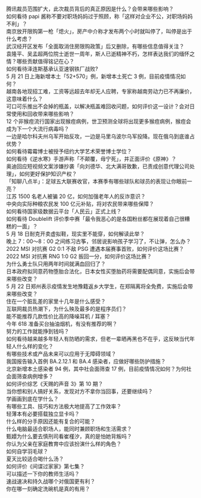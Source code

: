 腾讯裁员范围扩大，此次裁员背后的真正原因是什么？会带来哪些影响？  
如何看待 papi 酱称不要对职场妈妈过于照顾，称「这样对企业不公，对职场妈妈不利」？  
南京放开限购第一枪「熄火」，房产中介称才发布两个小时就叫停了，叫停是出于什么考虑？  
武汉经开区发布「全面取消住房限购政策」后又删除，有哪些信息值得关注？  
袁隆平、吴孟超两位院士逝世一周年，斯人已逝精神不朽，怎样表达我们的缅怀之情？哪些贡献值得铭记在心？  
如何看待泽连斯基承认亚速钢铁厂战败?  
5 月 21 日上海新增本土「52+570」例，新增本土死亡 3 例，目前疫情情况如何？  
越南各地现招工难，工资等远超去年却无人应聘，专家称越南劳动力已不再廉价，这意味着什么？  
可口可乐推出不会掉的瓶盖，以解决瓶盖难回收问题，如何评价这一设计？会对日常使用和回收带来哪些影响？  
12 个非猴痘流行国家出现猴痘病例，世卫预测全球将出现更多猴痘病例，猴痘会成为下一个大流行病毒吗？  
一边是哈尔科夫州乌军开始反攻，一边是马里乌波尔乌军投降。现在俄乌到底谁占优势？  
如何看待霉霉博士被授予纽约大学艺术荣誉博士学位？  
如何看待《逆水寒》手游声称「不颠覆，毋宁死」，并正面评价《原神》？  
奥迪回应短视频文案涉嫌抄袭「向刘德华、北大满哥致歉，已责成创意代理公司处理」，如何更好保护知识产权？  
「知聊八点半」：足球五大联赛收官，本赛季有哪些球队和球员的表现让你眼前一亮？  
江苏 1500 名老人被骗 20 亿，如何加强老年人的反诈意识？  
中央向实际种粮农民发 100 亿元补贴，将对农民带来哪些保障？  
如何看待国家级数据云平台「人民云」正式上线？  
如何看待 Doublelift 评价季中赛「最令我恶心的是各国粉丝都在展现着自己很糟糕的一面」？  
5 月 18 日耐克开卖虚拟鞋，现实里不能穿，如何解读此举？  
晚上 7：00～8：00 之间练习古筝，邻居说影响孩子学习了，不让弹，怎么办？  
2022 MSI 对抗赛 G2 0:1 不敌 PSG 遭遇本届赛事首败，如何评价这场比赛？  
2022 MSI 对抗赛 RNG 1:0 G2 扳回一分，如何评价这场比赛？  
为什么勇士队只用两年时间就满血回归了？  
日本政府拟同意药物堕胎合法化，日本女性买堕胎药将需要配偶同意，实施后会带来哪些改变？  
5 月 22 日郑州表示疫情发生地豫籍返乡大学生，在郑隔离将全免费，实施后会带来哪些改变？  
住在一个脏乱差的家里十几年是什么感受？  
互联网裁员热潮下，为什么殃及最多的是程序员们？  
能不能推荐几款性价比高的降噪耳机 / 耳塞？  
今年 618 准备买台抽油烟机，有没有推荐的啊？  
努力的工作就能挣到钱吗？  
如何看待越来越多年轻人有防晒的需求，但老一辈晒再黑也不在乎，这反映当代年轻人什么样的变化？  
有哪些技术或产品未来可以应用于无障碍领域？  
我国报告输入首例 BA.2.12.1 和 BA.4 感染者，应做好哪些防护措施？  
北京新增本土感染者 94 例，其中社会面筛查 17 例，目前疫情情况如何？为何社会面筛查病例增多？  
如何评价综艺《天赐的声音 3》第 10 期？  
当你想和别人搞好关系，发现对方不拿你当回事，还要继续吗？  
学画画到底在学什么？  
有哪些工具、技巧和方法极大地提高了工作效率？  
轻薄本有必要搭载独立显卡吗？  
什么样的分手原因还能有复合的可能？  
什么电脑最适合职场人，能同时兼顾职场和生活需求？  
甄嬛为什么要去慎刑司看崔槿汐，真的是怕她背叛吗？  
你认为父亲在家庭教育中应该扮演什么样的角色？  
如何自学羽毛球？  
夏天比较适合喝什么汤？  
如何评价《间谍过家家》第七集？  
可以描述一下你的教师生活吗？  
速战速决和持久战哪个对俄国更有利？  
你在哪一刻确定洗碗机是真的有用？  

